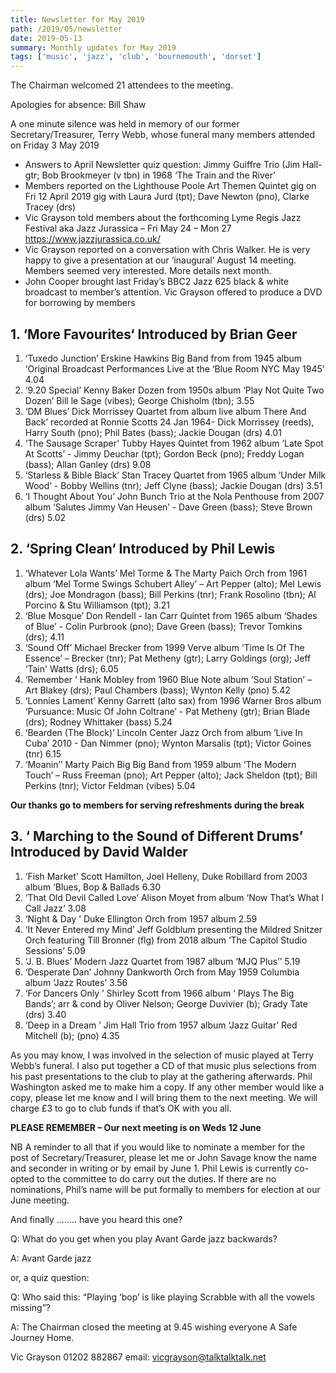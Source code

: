 ```yaml
---
title: Newsletter for May 2019
path: /2019/05/newsletter
date: 2019-05-13
summary: Monthly updates for May 2019
tags: ['music', 'jazz', 'club', 'bournemouth', 'dorset']
---
```


The Chairman welcomed 21 attendees to the meeting.

Apologies for absence: Bill Shaw

A one minute silence was held in memory of our former
Secretary/Treasurer, Terry Webb, whose funeral many members
attended on Friday 3 May 2019

* Answers to April Newsletter quiz question: Jimmy Guiffre Trio (Jim Hall- gtr; Bob Brookmeyer (v
tbn) in 1968 ‘The Train and the River’
* Members reported on the Lighthouse Poole Art Themen Quintet gig on Fri 12 April 2019 gig with
Laura Jurd (tpt); Dave Newton (pno), Clarke Tracey (drs)
* Vic Grayson told members about the forthcoming Lyme Regis Jazz Festival aka Jazz Jurassica – Fri
May 24 – Mon 27 https://www.jazzjurassica.co.uk/
* Vic Grayson reported on a conversation with Chris Walker. He is very happy to give a presentation
at our ‘inaugural’ August 14 meeting. Members seemed very interested. More details next month.
* John Cooper brought last Friday’s BBC2 Jazz 625 black & white broadcast to member’s attention.
Vic Grayson offered to produce a DVD for borrowing by members

## 1. ‘More Favourites‘ Introduced by Brian Geer

1. ‘Tuxedo Junction’ Erskine Hawkins Big Band from from 1945 album ‘Original Broadcast Performances Live at
the ‘Blue Room NYC May 1945’ 4.04
2. ‘9.20 Special’ Kenny Baker Dozen from 1950s album ‘Play Not Quite Two Dozen’ Bill le Sage (vibes); George
Chisholm (tbn); 3.55
3. ‘DM Blues’ Dick Morrissey Quartet from album live album There And Back’ recorded at Ronnie Scotts 24 Jan
1964- Dick Morrissey (reeds), Harry South (pno); Phil Bates (bass); Jackie Dougan (drs) 4.01
4. ‘The Sausage Scraper’ Tubby Hayes Quintet from 1962 album ‘Late Spot At Scotts’ - Jimmy Deuchar (tpt);
Gordon Beck (pno); Freddy Logan (bass); Allan Ganley (drs) 9.08
5. ‘Starless & Bible Black’ Stan Tracey Quartet from 1965 album ‘Under Milk Wood’ - Bobby Wellins (tnr); Jeff
Clyne (bass); Jackie Dougan (drs) 3.51
6. ‘I Thought About You’ John Bunch Trio at the Nola Penthouse from 2007 album ‘Salutes Jimmy Van Heusen’ -
Dave Green (bass); Steve Brown (drs) 5.02

## 2. ‘Spring Clean‘ Introduced by Phil Lewis

1. ‘Whatever Lola Wants’ Mel Torme & The Marty Paich Orch from 1961 album ‘Mel Torme Swings Schubert
Alley’ – Art Pepper (alto); Mel Lewis (drs); Joe Mondragon (bass); Bill Perkins (tnr); Frank Rosolino (tbn); Al Porcino
& Stu Williamson (tpt); 3.21
2. ‘Blue Mosque’ Don Rendell - Ian Carr Quintet from 1965 album ‘Shades of Blue’ - Colin Purbrook (pno); Dave
Green (bass); Trevor Tomkins (drs); 4.11
3. ‘Sound Off’ Michael Brecker from 1999 Verve album ‘Time Is Of The Essence’ – Brecker (tnr); Pat Metheny
(gtr); Larry Goldings (org); Jeff ‘Tain' Watts (drs); 6.05
4. ‘Remember ’ Hank Mobley from 1960 Blue Note album ‘Soul Station’ – Art Blakey (drs); Paul Chambers (bass);
Wynton Kelly (pno) 5.42
5. ‘Lonnies Lament’ Kenny Garrett (alto sax) from 1996 Warner Bros album ‘Pursuance: Music Of John Coltrane’ -
Pat Metheny (gtr); Brian Blade (drs); Rodney Whittaker (bass) 5.24
6. ‘Bearden (The Block)’ Lincoln Center Jazz Orch from album ‘Live In Cuba’ 2010 - Dan Nimmer (pno); Wynton
Marsalis (tpt); Victor Goines (tnr) 6.15
7. ‘Moanin’’ Marty Paich Big Big Band from 1959 album ‘The Modern Touch’ – Russ Freeman (pno); Art Pepper
(alto); Jack Sheldon (tpt); Bill Perkins (tnr); Victor Feldman (vibes) 5.04

__Our thanks go to members for serving refreshments during the break__

## 3. ‘ Marching to the Sound of Different Drums’ Introduced by David Walder

1. ‘Fish Market’ Scott Hamilton, Joel Helleny, Duke Robillard from 2003 album ‘Blues, Bop & Ballads 6.30
2. ‘That Old Devil Called Love’ Alison Moyet from album ‘Now That’s What I Call Jazz‘ 3.08
3. ‘Night & Day ’ Duke Ellington Orch from 1957 album 2.59
4. ‘It Never Entered my Mind’ Jeff Goldblum presenting the Mildred Snitzer Orch featuring Till Bronner (flg)
from 2018 album ‘The Capitol Studio Sessions’ 5.09
5. ‘J. B. Blues’ Modern Jazz Quartet from 1987 album ‘MJQ Plus’’ 5.19
6. ‘Desperate Dan’ Johnny Dankworth Orch from May 1959 Columbia album ‘Jazz Routes’ 3.56
7. ‘For Dancers Only ’ Shirley Scott from 1966 album ‘ Plays The Big Bands’; arr & cond by Oliver Nelson;
George Duvivier (b); Grady Tate (drs) 3.40
8. ‘Deep in a Dream ’ Jim Hall Trio from 1957 album ‘Jazz Guitar’ Red Mitchell (b); (pno) 4.35

As you may know, I was involved in the selection of music played at Terry
Webb’s funeral. I also put together a CD of that music plus selections from his
past presentations to the club to play at the gathering afterwards. Phil
Washington asked me to make him a copy. If any other member would like a
copy, please let me know and I will bring them to the next meeting. We will
charge £3 to go to club funds if that’s OK with you all.

__PLEASE REMEMBER – Our next meeting is on Weds 12 June__

NB A reminder to all that if you would like to nominate a member for the post of
Secretary/Treasurer, please let me or John Savage know the name and seconder in writing or by
email by June 1. Phil Lewis is currently co-opted to the committee to do carry out the duties. If
there are no nominations, Phil’s name will be put formally to members for election at our June
meeting.

And finally …….. have you heard this one?

Q: What do you get when you play Avant Garde jazz backwards?

A: Avant Garde jazz

or, a quiz question:

Q: Who said this: “Playing ‘bop’ is like playing Scrabble with all the vowels missing”?

A: The Chairman closed the meeting at 9.45 wishing everyone A Safe Journey Home.

Vic Grayson 01202 882867 email: vicgrayson@talktalktalk.net